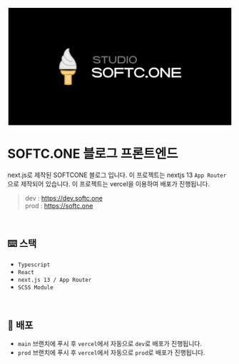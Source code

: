 <p style="text-align: center">
<img src="./public/readme_logo.png" width="500" />
</p>

# SOFTC.ONE 블로그 프론트엔드

next.js로 제작된 SOFTCONE 블로그 입니다. 이 프로젝트는 nextjs 13 `App Router` 으로 제작되어 있습니다. 이 프로젝트는 vercel을 이용하여 배포가 진행됩니다.

> dev : https://dev.softc.one <br/>
> prod : https://softc.one

<br/>

## ⌨️ 스택

- `Typescript`
- `React`
- `next.js 13 / App Router`
- `SCSS Module`

<br/>

## 📝 배포

- `main` 브랜치에 푸시 후 `vercel`에서 자동으로 `dev`로 배포가 진행됩니다.
- `prod` 브랜치에 푸시 후 `vercel`에서 자동으로 `prod`로 배포가 진행됩니다.
